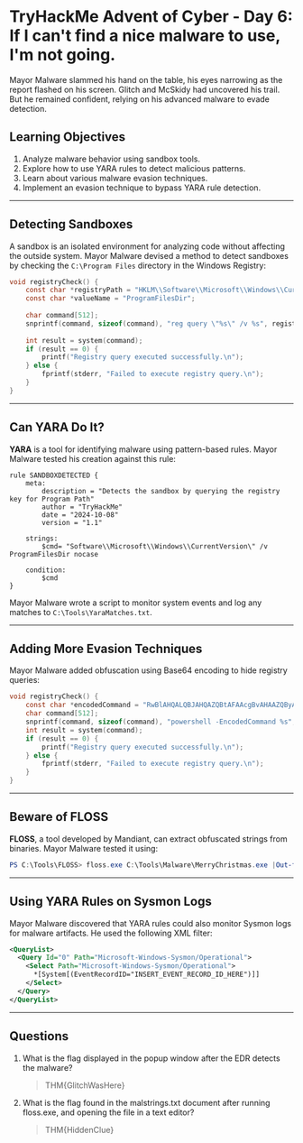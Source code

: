 # TryHackMe Advent of Cyber - Day 6: If I can't find a nice malware to use, I'm not going.

Mayor Malware slammed his hand on the table, his eyes narrowing as the report flashed on his screen. Glitch and McSkidy had uncovered his trail. But he remained confident, relying on his advanced malware to evade detection.

## Learning Objectives

1. Analyze malware behavior using sandbox tools.
2. Explore how to use YARA rules to detect malicious patterns.
3. Learn about various malware evasion techniques.
4. Implement an evasion technique to bypass YARA rule detection.

---

## Detecting Sandboxes

A sandbox is an isolated environment for analyzing code without affecting the outside system. Mayor Malware devised a method to detect sandboxes by checking the `C:\Program Files` directory in the Windows Registry:

```c
void registryCheck() {
    const char *registryPath = "HKLM\\Software\\Microsoft\\Windows\\CurrentVersion";
    const char *valueName = "ProgramFilesDir";
    
    char command[512];
    snprintf(command, sizeof(command), "reg query \"%s\" /v %s", registryPath, valueName);
    
    int result = system(command);
    if (result == 0) {
        printf("Registry query executed successfully.\n");
    } else {
        fprintf(stderr, "Failed to execute registry query.\n");
    }
}
```

---

## Can YARA Do It?

**YARA** is a tool for identifying malware using pattern-based rules. Mayor Malware tested his creation against this rule:

```yara
rule SANDBOXDETECTED {
    meta:
        description = "Detects the sandbox by querying the registry key for Program Path"
        author = "TryHackMe"
        date = "2024-10-08"
        version = "1.1"

    strings:
        $cmd= "Software\\Microsoft\\Windows\\CurrentVersion\" /v ProgramFilesDir nocase

    condition:
        $cmd
}
```

Mayor Malware wrote a script to monitor system events and log any matches to `C:\Tools\YaraMatches.txt`.

---

## Adding More Evasion Techniques

Mayor Malware added obfuscation using Base64 encoding to hide registry queries:

```c
void registryCheck() {
    const char *encodedCommand = "RwBlAHQALQBJAHQAZQBtAFAAcgBvAHAAZQByAHQAeQAgAC0AUABhAHQAaAAgACIASABLAEwATQA6AFwAUwBvAGYAdAB3AGEAcgBlAFwATQBpAGMAcgBvAHMAbwBmAHQAXABXAGkAbgBkAG8AdwBzAFwAQwB1AHIAcgBlAG4AdABWAGUAcgBzAGkAbwBuACIAIAAtAE4AYQBtAGUAIABQAHIAbwBnAHIAYQBtAEYAaQBsAGUAcwBEAGkAcgA=";
    char command[512];
    snprintf(command, sizeof(command), "powershell -EncodedCommand %s", encodedCommand);
    int result = system(command);
    if (result == 0) {
        printf("Registry query executed successfully.\n");
    } else {
        fprintf(stderr, "Failed to execute registry query.\n");
    }  
}
```

---

## Beware of FLOSS

**FLOSS**, a tool developed by Mandiant, can extract obfuscated strings from binaries. Mayor Malware tested it using:

```powershell
PS C:\Tools\FLOSS> floss.exe C:\Tools\Malware\MerryChristmas.exe |Out-file C:\tools\malstrings.txt
```

---

## Using YARA Rules on Sysmon Logs

Mayor Malware discovered that YARA rules could also monitor Sysmon logs for malware artifacts. He used the following XML filter:

```xml
<QueryList>
  <Query Id="0" Path="Microsoft-Windows-Sysmon/Operational">
    <Select Path="Microsoft-Windows-Sysmon/Operational">
      *[System[(EventRecordID="INSERT_EVENT_RECORD_ID_HERE")]]
    </Select>
  </Query>
</QueryList>
```

---

## Questions

1. What is the flag displayed in the popup window after the EDR detects the malware?
    >THM{GlitchWasHere}
2. What is the flag found in the malstrings.txt document after running floss.exe, and opening the file in a text editor?
    >THM{HiddenClue}

